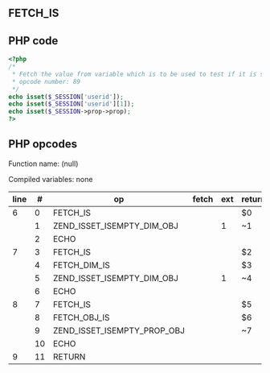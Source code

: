 FETCH\_IS
---------

PHP code
--------

``` php
<?php
/*
 * Fetch the value from variable which is to be used to test if it is set or not, through isset()/isempty().
 * opcode number: 89
 */
echo isset($_SESSION['userid']);
echo isset($_SESSION['userid'][1]);
echo isset($_SESSION->prop->prop);
?>
```

PHP opcodes
-----------

Function name: (null)

Compiled variables: none

| line | \#  | op                              | fetch | ext | return | operands    |
|------|-----|---------------------------------|-------|-----|--------|-------------|
| 6    | 0   | FETCH\_IS                       |       |     | $0     | '\_SESSION' |
|      | 1   | ZEND\_ISSET\_ISEMPTY\_DIM\_OBJ  |       | 1   | \~1    | $0,'userid' |
|      | 2   | ECHO                            |       |     |        | \~1         |
| 7    | 3   | FETCH\_IS                       |       |     | $2     | '\_SESSION' |
|      | 4   | FETCH\_DIM\_IS                  |       |     | $3     | $2,'userid' |
|      | 5   | ZEND\_ISSET\_ISEMPTY\_DIM\_OBJ  |       | 1   | \~4    | $3,1        |
|      | 6   | ECHO                            |       |     |        | \~4         |
| 8    | 7   | FETCH\_IS                       |       |     | $5     | '\_SESSION' |
|      | 8   | FETCH\_OBJ\_IS                  |       |     | $6     | $5,'prop'   |
|      | 9   | ZEND\_ISSET\_ISEMPTY\_PROP\_OBJ |       |     | \~7    | $6,'prop'   |
|      | 10  | ECHO                            |       |     |        | \~7         |
| 9    | 11  | RETURN                          |       |     |        | 1           |

